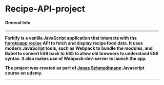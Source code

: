 <h1>Recipe-API-project</h1>

<h4>General Info<h4>
<hr>
  <p>
    Forkify is a vanilla JavaScript application that interacts with the <a href="https://recipesapi.herokuapp.com/">herokuapp recipe</a> API to fetch and display recipe food data.
    It uses modern JavaScript tools, such as Webpack to bundle the modules, and Babel to convert ES6 back to ES5 to allow old browsers to understand ES6 syntax.
    It also makes use of Webpack-dev-server to launch the app.
  </p>
  <p>
    The project was created as part of <a href="https://github.com/jonasschmedtmann">Jonas Schmedtmann</a> Javascript course on udemy.
  </p>
<hr>

